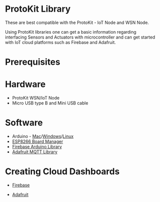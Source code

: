# ProtoKit Library
These are best compatible with the ProtoKit - IoT Node and WSN Node.

Using ProtoKit libraries one can get a basic information regarding interfacing Sensors and Actuators with microcontroller and can get started with IoT cloud platforms such as Firebase and Adafruit.

# Prerequisites
# Hardware
- ProtoKit WSN/IoT Node
- Micro USB type B and Mini USB cable

# Software
- Arduino - [Mac](https://www.arduino.cc/en/Guide/MacOSX)/[Windows](https://www.arduino.cc/en/Guide/Windows)/[Linux](https://www.arduino.cc/en/Guide/Linux)
- [ESP8266 Board Manager](https://github.com/esp8266/Arduino)
- [Firebase Arduino Library](https://github.com/FirebaseExtended/firebase-arduino)
- [Adafruit MQTT Library](https://github.com/adafruit/Adafruit_MQTT_Library)

# Creating Cloud Dashboards
- [Firebase](https://github.com/proto-gen/ProtoKit/blob/master/ProtoKit/Firebase/README.md) 

- [Adafruit](https://github.com/proto-gen/ProtoKit/blob/master/ProtoKit/AdaFruit_Mqtt_Cloud/Adafruit%20Installation.pdf) 
